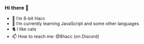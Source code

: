 ### Hi there 👋

- 🔭 I’m 8-bit Hacc
- 🌱 I’m currently learning JavaScript and some other languages
- 🐈 I like cats
- 📫 How to reach me: @8hacc (on Discord)
